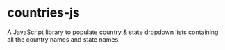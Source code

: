 # countries-js
A JavaScript library to populate country &amp; state dropdown lists containing all the country names and state names.
